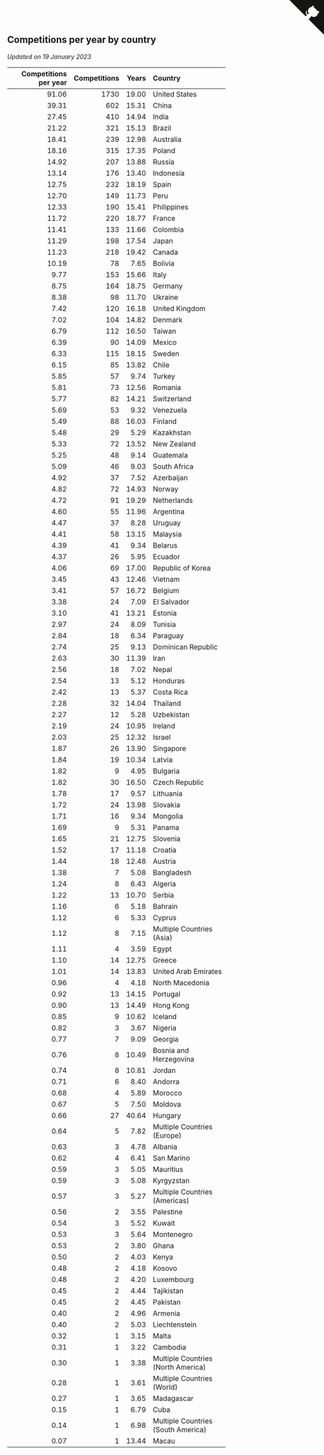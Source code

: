 ## Competitions per year by country

*Updated on 19 January 2023*

| Competitions per year | Competitions | Years | Country |
| ---: | ---: | ---: | :--- |
| 91.06 | 1730 | 19.00 | United States |
| 39.31 | 602 | 15.31 | China |
| 27.45 | 410 | 14.94 | India |
| 21.22 | 321 | 15.13 | Brazil |
| 18.41 | 239 | 12.98 | Australia |
| 18.16 | 315 | 17.35 | Poland |
| 14.92 | 207 | 13.88 | Russia |
| 13.14 | 176 | 13.40 | Indonesia |
| 12.75 | 232 | 18.19 | Spain |
| 12.70 | 149 | 11.73 | Peru |
| 12.33 | 190 | 15.41 | Philippines |
| 11.72 | 220 | 18.77 | France |
| 11.41 | 133 | 11.66 | Colombia |
| 11.29 | 198 | 17.54 | Japan |
| 11.23 | 218 | 19.42 | Canada |
| 10.19 | 78 | 7.65 | Bolivia |
| 9.77 | 153 | 15.66 | Italy |
| 8.75 | 164 | 18.75 | Germany |
| 8.38 | 98 | 11.70 | Ukraine |
| 7.42 | 120 | 16.18 | United Kingdom |
| 7.02 | 104 | 14.82 | Denmark |
| 6.79 | 112 | 16.50 | Taiwan |
| 6.39 | 90 | 14.09 | Mexico |
| 6.33 | 115 | 18.15 | Sweden |
| 6.15 | 85 | 13.82 | Chile |
| 5.85 | 57 | 9.74 | Turkey |
| 5.81 | 73 | 12.56 | Romania |
| 5.77 | 82 | 14.21 | Switzerland |
| 5.69 | 53 | 9.32 | Venezuela |
| 5.49 | 88 | 16.03 | Finland |
| 5.48 | 29 | 5.29 | Kazakhstan |
| 5.33 | 72 | 13.52 | New Zealand |
| 5.25 | 48 | 9.14 | Guatemala |
| 5.09 | 46 | 9.03 | South Africa |
| 4.92 | 37 | 7.52 | Azerbaijan |
| 4.82 | 72 | 14.93 | Norway |
| 4.72 | 91 | 19.29 | Netherlands |
| 4.60 | 55 | 11.96 | Argentina |
| 4.47 | 37 | 8.28 | Uruguay |
| 4.41 | 58 | 13.15 | Malaysia |
| 4.39 | 41 | 9.34 | Belarus |
| 4.37 | 26 | 5.95 | Ecuador |
| 4.06 | 69 | 17.00 | Republic of Korea |
| 3.45 | 43 | 12.46 | Vietnam |
| 3.41 | 57 | 16.72 | Belgium |
| 3.38 | 24 | 7.09 | El Salvador |
| 3.10 | 41 | 13.21 | Estonia |
| 2.97 | 24 | 8.09 | Tunisia |
| 2.84 | 18 | 6.34 | Paraguay |
| 2.74 | 25 | 9.13 | Dominican Republic |
| 2.63 | 30 | 11.39 | Iran |
| 2.56 | 18 | 7.02 | Nepal |
| 2.54 | 13 | 5.12 | Honduras |
| 2.42 | 13 | 5.37 | Costa Rica |
| 2.28 | 32 | 14.04 | Thailand |
| 2.27 | 12 | 5.28 | Uzbekistan |
| 2.19 | 24 | 10.95 | Ireland |
| 2.03 | 25 | 12.32 | Israel |
| 1.87 | 26 | 13.90 | Singapore |
| 1.84 | 19 | 10.34 | Latvia |
| 1.82 | 9 | 4.95 | Bulgaria |
| 1.82 | 30 | 16.50 | Czech Republic |
| 1.78 | 17 | 9.57 | Lithuania |
| 1.72 | 24 | 13.98 | Slovakia |
| 1.71 | 16 | 9.34 | Mongolia |
| 1.69 | 9 | 5.31 | Panama |
| 1.65 | 21 | 12.75 | Slovenia |
| 1.52 | 17 | 11.18 | Croatia |
| 1.44 | 18 | 12.48 | Austria |
| 1.38 | 7 | 5.08 | Bangladesh |
| 1.24 | 8 | 6.43 | Algeria |
| 1.22 | 13 | 10.70 | Serbia |
| 1.16 | 6 | 5.18 | Bahrain |
| 1.12 | 6 | 5.33 | Cyprus |
| 1.12 | 8 | 7.15 | Multiple Countries (Asia) |
| 1.11 | 4 | 3.59 | Egypt |
| 1.10 | 14 | 12.75 | Greece |
| 1.01 | 14 | 13.83 | United Arab Emirates |
| 0.96 | 4 | 4.18 | North Macedonia |
| 0.92 | 13 | 14.15 | Portugal |
| 0.90 | 13 | 14.49 | Hong Kong |
| 0.85 | 9 | 10.62 | Iceland |
| 0.82 | 3 | 3.67 | Nigeria |
| 0.77 | 7 | 9.09 | Georgia |
| 0.76 | 8 | 10.49 | Bosnia and Herzegovina |
| 0.74 | 8 | 10.81 | Jordan |
| 0.71 | 6 | 8.40 | Andorra |
| 0.68 | 4 | 5.89 | Morocco |
| 0.67 | 5 | 7.50 | Moldova |
| 0.66 | 27 | 40.64 | Hungary |
| 0.64 | 5 | 7.82 | Multiple Countries (Europe) |
| 0.63 | 3 | 4.78 | Albania |
| 0.62 | 4 | 6.41 | San Marino |
| 0.59 | 3 | 5.05 | Mauritius |
| 0.59 | 3 | 5.08 | Kyrgyzstan |
| 0.57 | 3 | 5.27 | Multiple Countries (Americas) |
| 0.56 | 2 | 3.55 | Palestine |
| 0.54 | 3 | 5.52 | Kuwait |
| 0.53 | 3 | 5.64 | Montenegro |
| 0.53 | 2 | 3.80 | Ghana |
| 0.50 | 2 | 4.03 | Kenya |
| 0.48 | 2 | 4.18 | Kosovo |
| 0.48 | 2 | 4.20 | Luxembourg |
| 0.45 | 2 | 4.44 | Tajikistan |
| 0.45 | 2 | 4.45 | Pakistan |
| 0.40 | 2 | 4.96 | Armenia |
| 0.40 | 2 | 5.03 | Liechtenstein |
| 0.32 | 1 | 3.15 | Malta |
| 0.31 | 1 | 3.22 | Cambodia |
| 0.30 | 1 | 3.38 | Multiple Countries (North America) |
| 0.28 | 1 | 3.61 | Multiple Countries (World) |
| 0.27 | 1 | 3.65 | Madagascar |
| 0.15 | 1 | 6.79 | Cuba |
| 0.14 | 1 | 6.98 | Multiple Countries (South America) |
| 0.07 | 1 | 13.44 | Macau |


<a href="https://github.com/jonatanklosko/wca_statistics" class="github-corner" aria-label="View source on Github"><svg width="80" height="80" viewBox="0 0 250 250" style="fill:#151513; color:#fff; position: absolute; top: 0; border: 0; right: 0;" aria-hidden="true"><path d="M0,0 L115,115 L130,115 L142,142 L250,250 L250,0 Z"></path><path d="M128.3,109.0 C113.8,99.7 119.0,89.6 119.0,89.6 C122.0,82.7 120.5,78.6 120.5,78.6 C119.2,72.0 123.4,76.3 123.4,76.3 C127.3,80.9 125.5,87.3 125.5,87.3 C122.9,97.6 130.6,101.9 134.4,103.2" fill="currentColor" style="transform-origin: 130px 106px;" class="octo-arm"></path><path d="M115.0,115.0 C114.9,115.1 118.7,116.5 119.8,115.4 L133.7,101.6 C136.9,99.2 139.9,98.4 142.2,98.6 C133.8,88.0 127.5,74.4 143.8,58.0 C148.5,53.4 154.0,51.2 159.7,51.0 C160.3,49.4 163.2,43.6 171.4,40.1 C171.4,40.1 176.1,42.5 178.8,56.2 C183.1,58.6 187.2,61.8 190.9,65.4 C194.5,69.0 197.7,73.2 200.1,77.6 C213.8,80.2 216.3,84.9 216.3,84.9 C212.7,93.1 206.9,96.0 205.4,96.6 C205.1,102.4 203.0,107.8 198.3,112.5 C181.9,128.9 168.3,122.5 157.7,114.1 C157.9,116.9 156.7,120.9 152.7,124.9 L141.0,136.5 C139.8,137.7 141.6,141.9 141.8,141.8 Z" fill="currentColor" class="octo-body"></path></svg></a><style>.github-corner:hover .octo-arm{animation:octocat-wave 560ms ease-in-out}@keyframes octocat-wave{0%,100%{transform:rotate(0)}20%,60%{transform:rotate(-25deg)}40%,80%{transform:rotate(10deg)}}@media (max-width:500px){.github-corner:hover .octo-arm{animation:none}.github-corner .octo-arm{animation:octocat-wave 560ms ease-in-out}}</style>
